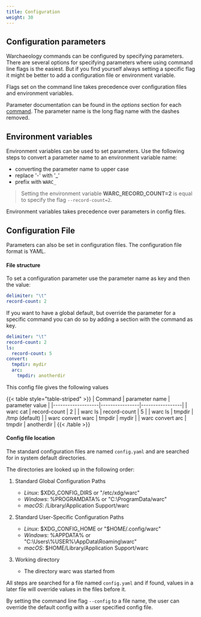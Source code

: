 ```yaml
---
title: Configuration
weight: 30
---
```


## Configuration parameters

Warchaeology commands can be configured by specifying parameters.
There are several options for specifying parameters where using command line flags
is the easiest. But if you find yourself always setting a specific flag it might be better
to add a configuration file or environment variable.

Flags set on the command line takes precedence over configuration files and environment variables.

Parameter documentation can be found in the *options* section for each [command](/cmd).
The parameter name is the long flag name with the dashes removed.

## Environment variables

Environment variables can be used to set parameters. Use the following steps to convert
a parameter name to an environment variable name:
* converting the parameter name to upper case
* replace '-' with '_'
* prefix with `WARC_`

> Setting the environment variable **WARC_RECORD_COUNT=2** is equal to specify the flag `--record-count=2`.

Environment variables takes precedence over parameters in config files.

## Configuration File

Parameters can also be set in configuration files. The configuration file format is YAML.

#### File structure

To set a configuration parameter use the parameter name as key and then the value:

```yaml
delimiter: "\t"
record-count: 2
```

If you want to have a global default, but override the parameter for a specific command
you can do so by adding a section with the command as key.

```yaml
delimiter: "\t"
record-count: 2
ls:
  record-count: 5
convert:
  tmpdir: mydir
  arc:
    tmpdir: anotherdir
```
This config file gives the following values

{{< table style="table-striped" >}}
| Command           | parameter name | parameter value |
|-------------------|----------------|-----------------|
| warc cat          | record-count   | 2               |
| warc ls           | record-count   | 5               |
| warc ls           | tmpdir         | /tmp (default)  |
| warc convert warc | tmpdir         | mydir           |
| warc convert arc  | tmpdir         | anotherdir      |
{{< /table >}}

#### Config file location

The standard configuration files are named `config.yaml` and are searched for in
system default directories.

The directories are looked up in the following order:

1. Standard Global Configuration Paths
   * _Linux_: $XDG_CONFIG_DIRS or "/etc/xdg/warc"
   * _Windows_: %PROGRAMDATA% or "C:\\ProgramData/warc"
   * _macOS_: /Library/Application Support/warc

2. Standard User-Specific Configuration Paths
   * _Linux_: $XDG_CONFIG_HOME or "$HOME/.config/warc"
   * _Windows_: %APPDATA% or "C:\\Users\\%USER%\\AppData\\Roaming\\warc"
   * _macOS_: $HOME/Library/Application Support/warc

3. Working directory
   * The directory warc was started from

All steps are searched for a file named `config.yaml` and if found,
values in a later file will override values in the files before it.

By setting the command line flag `--config` to a file name, the user can override the default
config with a user specified config file.
